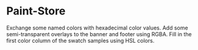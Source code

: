 # Paint-Store
Exchange some named colors with hexadecimal color values.
Add some semi-transparent overlays to the banner and footer using RGBA.
Fill in the first color column of the swatch samples using HSL colors.